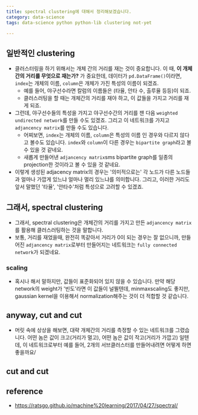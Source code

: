 ```yaml
---
title: spectral clustering에 대해서 정리해보겠습니다. 
category: data-science
tags: data-science python python-lib clustering not-yet

---
```


## 일반적인 clustering

- 클러스터링을 하기 위해서는 개체 간의 거리를 재는 것이 중요합니다. 이 때, **이 개체 간의 거리를 무엇으로 재는가?** 가 중요한데, 데이터가 `pd.DataFrame()`이라면, `index`는 개체의 이름, `column`은 개체가 가진 특성의 이름이 되겠죠. 
    - 예를 들어, 야구선수라면 칼럼의 이름들은 (타율, 안타 수, 출루율 등등)이 되죠. 
    - 클러스러팅을 할 때는 개체간의 거리를 재야 하고, 이 값들을 가지고 거리를 재게 되죠. 
- 그런데, 야구선수들의 특성을 가지고 야구선수간의 거리를 잰 다음 `weighted undirected network`를 만들 수도 있겠죠. 그리고 이 네트워크를 가지고 `adjancency matrix`를 만들 수도 있습니다. 
    - 어찌보면, `index`는 개체의 이름, `column`은 특성의 이름 인 경우와 다르지 않다고 볼수도 있습니다. `index`와 `column`이 다른 경우는 `bipartite graph`라고 볼 수 있을 것 같네요. 
    - 새롭게 만들어낸 `adjancency matrix`sms bipartite graph를 일종의 projection한 것이라고 볼 수 있을 것 같네요. 
- 이렇게 생성된 adjacency matrix의 경우는 '의미적으로는' 각 노드가 다른 노드들과 얼마나 가깝게 있느냐 얼마나 멀리 있느냐를 의미합니다. 그리고, 이러한 거리도 앞서 말했던 '타율', '안타수'처럼 특성으로 고려할 수 있겠죠. 

## 그래서, spectral clustering 

- 그래서, spectral clustering은 개체간의 거리를 가지고 만든 `adjancency matrix`를 활용해 클러스러팅하는 것을 말합니다. 
- 보통, 거리를 재었을때, 완전히 똑같아서 거리가 0이 되는 경우는 잘 없으니까, 만들어진 `adjancency matrix`로부터 만들어지는 네트워크는 `fully connected network`가 되겠네요.

### scaling

- 혹시나 해서 말하지만, 값들이 표준화되어 있지 않을 수 있습니다. 만약 해당 network의 weight가 '빈도'라면 이 값들이 널뛸텐데, minmaxscaling도 좋지만, gaussian kernel을 이용해서 normalization해주는 것이 더 적합할 것 같습니다. 


## anyway, cut and cut



- 머릿 속에 상상을 해보면, 대략 개체간의 거리를 측정할 수 있는 네트워크를 그렸습니다. 어떤 놈은 값이 크고(거리가 멀고), 어떤 놈은 값이 작고(거리가 가깝고) 일텐데, 이 네트워크로부터 예를 들어, 2개의 서브클러스터를 만들어내려면 어떻게 하면 좋을까요/ 

## cut and cut

## reference 

- <https://ratsgo.github.io/machine%20learning/2017/04/27/spectral/>